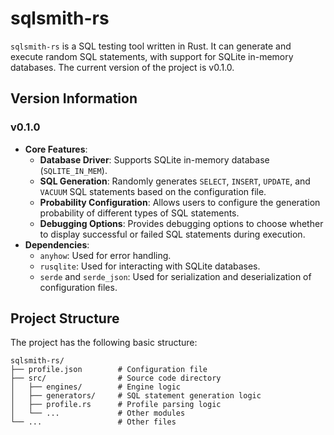 # sqlsmith-rs

`sqlsmith-rs` is a SQL testing tool written in Rust. It can generate and execute random SQL statements, with support for SQLite in-memory databases. The current version of the project is v0.1.0.

## Version Information
### v0.1.0
- **Core Features**:
  - **Database Driver**: Supports SQLite in-memory database (`SQLITE_IN_MEM`).
  - **SQL Generation**: Randomly generates `SELECT`, `INSERT`, `UPDATE`, and `VACUUM` SQL statements based on the configuration file.
  - **Probability Configuration**: Allows users to configure the generation probability of different types of SQL statements.
  - **Debugging Options**: Provides debugging options to choose whether to display successful or failed SQL statements during execution.
- **Dependencies**:
  - `anyhow`: Used for error handling.
  - `rusqlite`: Used for interacting with SQLite databases.
  - `serde` and `serde_json`: Used for serialization and deserialization of configuration files.

## Project Structure
The project has the following basic structure:
```plaintext
sqlsmith-rs/
├── profile.json        # Configuration file
├── src/                # Source code directory
│   ├── engines/        # Engine logic
│   ├── generators/     # SQL statement generation logic
│   ├── profile.rs      # Profile parsing logic
│   └── ...             # Other modules
└── ...                 # Other files